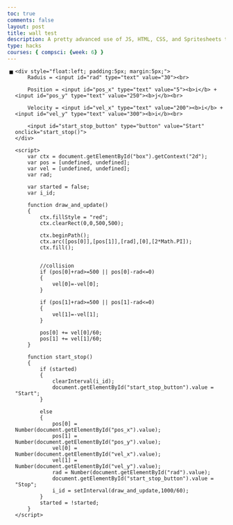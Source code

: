 ```yaml
---
toc: true
comments: false
layout: post
title: wall test
description: A pretty advanced use of JS, HTML, CSS, and Spritesheets to create a single-player game. 
type: hacks
courses: { compsci: {week: 6} }
---
```


<head>
    <title>Wall Collision 2D</title>
</head> 

<body>
    <canvas width="500" height="500" style="border: 4px solid black; float:left; margin:5px;" id="box"></canvas>

    <div style="float:left; padding:5px; margin:5px;">
        Raduis = <input id="rad" type="text" value="30"><br>

        Position = <input id="pos_x" type="text" value="5"><b>i</b> + <input id="pos_y" type="text" value="250"><b>j</b><br>

        Velocity = <input id="vel_x" type="text" value="200"><b>i</b> + <input id="vel_y" type="text" value="300"><b>i</b><br>

        <input id="start_stop_button" type="button" value="Start" onclick="start_stop()"> 
    </div>

    <script>
        var ctx = document.getElementById("box").getContext("2d");
        var pos = [undefined, undefined];
        var vel = [undefined, undefined];
        var rad;

        var started = false;
        var i_id;

        function draw_and_update()
        {
            ctx.fillStyle = "red";
            ctx.clearRect(0,0,500,500);

            ctx.beginPath();
            ctx.arc([pos[0]],[pos[1]],[rad],[0],[2*Math.PI]);
            ctx.fill();


            //collision
            if (pos[0]+rad>=500 || pos[0]-rad<=0)
            {
                vel[0]=-vel[0];
            }

            if (pos[1]+rad>=500 || pos[1]-rad<=0)
            {
                vel[1]=-vel[1];
            }

            pos[0] += vel[0]/60;
            pos[1] += vel[1]/60;
        }

        function start_stop()
        {
            if (started)
            {
                clearInterval(i_id);
                document.getElementById("start_stop_button").value = "Start";
            }

            else
            {
                pos[0] = Number(document.getElementById("pos_x").value);
                pos[1] = Number(document.getElementById("pos_y").value);
                vel[0] = Number(document.getElementById("vel_x").value);
                vel[1] = Number(document.getElementById("vel_y").value);
                rad = Number(document.getElementById("rad").value);
                document.getElementById("start_stop_button").value = "Stop";
                i_id = setInterval(draw_and_update,1000/60);
            }
            started = !started;
        }
    </script>
</body> 